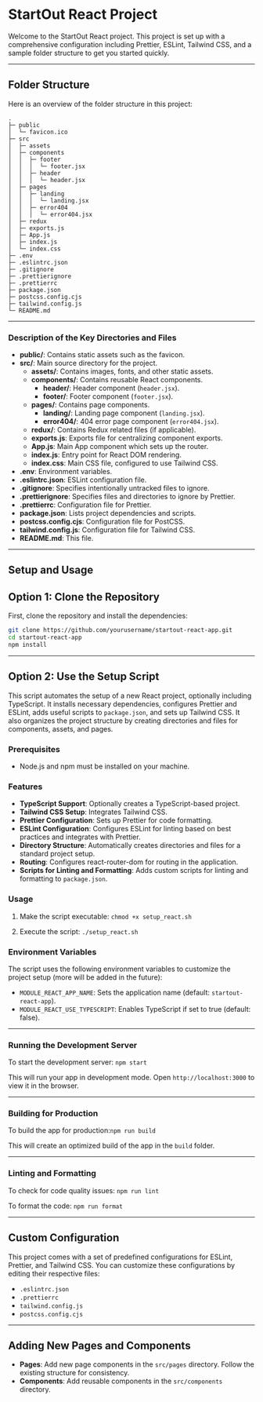 # StartOut React Project

Welcome to the StartOut React project. This project is set up with a comprehensive configuration including Prettier, ESLint, Tailwind CSS, and a sample folder structure to get you started quickly.

---

## Folder Structure

Here is an overview of the folder structure in this project:

```
.
├─ public
│  └─ favicon.ico
├─ src
│  ├─ assets
│  ├─ components
│  │  ├─ footer
│  │  │  └─ footer.jsx
│  │  ├─ header
│  │  │  └─ header.jsx
│  ├─ pages
│  │  ├─ landing
│  │  │  └─ landing.jsx
│  │  ├─ error404
│  │  │  └─ error404.jsx
│  ├─ redux
│  ├─ exports.js
│  ├─ App.js
│  ├─ index.js
│  └─ index.css
├─ .env
├─ .eslintrc.json
├─ .gitignore
├─ .prettierignore
├─ .prettierrc
├─ package.json
├─ postcss.config.cjs
├─ tailwind.config.js
└─ README.md
```

---

### Description of the Key Directories and Files

- **public/**: Contains static assets such as the favicon.
- **src/**: Main source directory for the project.
   - **assets/**: Contains images, fonts, and other static assets.
   - **components/**: Contains reusable React components.
      - **header/**: Header component (`header.jsx`).
      - **footer/**: Footer component (`footer.jsx`).
   - **pages/**: Contains page components.
      - **landing/**: Landing page component (`landing.jsx`).
      - **error404/**: 404 error page component (`error404.jsx`).
   - **redux/**: Contains Redux related files (if applicable).
   - **exports.js**: Exports file for centralizing component exports.
   - **App.js**: Main App component which sets up the router.
   - **index.js**: Entry point for React DOM rendering.
   - **index.css**: Main CSS file, configured to use Tailwind CSS.
- **.env**: Environment variables.
- **.eslintrc.json**: ESLint configuration file.
- **.gitignore**: Specifies intentionally untracked files to ignore.
- **.prettierignore**: Specifies files and directories to ignore by Prettier.
- **.prettierrc**: Configuration file for Prettier.
- **package.json**: Lists project dependencies and scripts.
- **postcss.config.cjs**: Configuration file for PostCSS.
- **tailwind.config.js**: Configuration file for Tailwind CSS.
- **README.md**: This file.

---

## Setup and Usage

## Option 1: Clone the Repository

First, clone the repository and install the dependencies:

```bash
git clone https://github.com/yourusername/startout-react-app.git
cd startout-react-app
npm install
```
---
## Option 2: Use the Setup Script

This script automates the setup of a new React project, optionally including TypeScript. It installs necessary dependencies, configures Prettier and ESLint, adds useful scripts to `package.json`, and sets up Tailwind CSS. It also organizes the project structure by creating directories and files for components, assets, and pages.

### Prerequisites

- Node.js and npm must be installed on your machine.

### Features

- **TypeScript Support**: Optionally creates a TypeScript-based project.
- **Tailwind CSS Setup**: Integrates Tailwind CSS.
- **Prettier Configuration**: Sets up Prettier for code formatting.
- **ESLint Configuration**: Configures ESLint for linting based on best practices and integrates with Prettier.
- **Directory Structure**: Automatically creates directories and files for a standard project setup.
- **Routing**: Configures react-router-dom for routing in the application.
- **Scripts for Linting and Formatting**: Adds custom scripts for linting and formatting to `package.json`.

### Usage

1. Make the script executable: `chmod +x setup_react.sh`


2. Execute the script: `./setup_react.sh`


### Environment Variables

The script uses the following environment variables to customize the project setup (more will be added in the future):

- `MODULE_REACT_APP_NAME`: Sets the application name (default: `startout-react-app`).
- `MODULE_REACT_USE_TYPESCRIPT`: Enables TypeScript if set to true (default: false).

---

### Running the Development Server

To start the development server: `npm start`

This will run your app in development mode. Open `http://localhost:3000` to view it in the browser.

---

### Building for Production

To build the app for production:`npm run build`

This will create an optimized build of the app in the `build` folder.

---

### Linting and Formatting

To check for code quality issues: `npm run lint`

To format the code: `npm run format`

---

## Custom Configuration

This project comes with a set of predefined configurations for ESLint, Prettier, and Tailwind CSS. You can customize these configurations by editing their respective files:

- `.eslintrc.json`
- `.prettierrc`
- `tailwind.config.js`
- `postcss.config.cjs`

---

## Adding New Pages and Components

- **Pages**: Add new page components in the `src/pages` directory. Follow the existing structure for consistency.
- **Components**: Add reusable components in the `src/components` directory.
